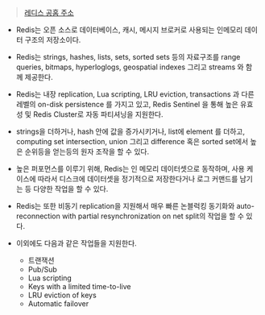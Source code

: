 > [레디스 공홈 주소](https://redis.io/)

- Redis는 오픈 소스로 데이터베이스, 캐시, 메시지 브로커로 사용되는 인메모리 데이터 구조의 저장소이다. 

  

- Redis는 strings, hashes, lists, sets, sorted sets 등의 자료구조를 range queries, bitmaps, hyperloglogs, geospatial indexes 그리고 streams 와 함께 제공한다.

  

- Redis는 내장 replication, Lua scripting, LRU eviction, transactions 과 다른 레벨의 on-disk persistence 를 가지고 있고, Redis Sentinel 을  통해 높은 유효성 및 Redis Cluster로 자동 파티셔닝을 지원한다.

  

- strings을 더하거나, hash 안에 값을 증가시키거나, list에 element 를 더하고, computing set intersection, union 그리고 difference 혹은 sorted set에서 높은 순위등을  얻는등의 원자 조작을 할 수 있다.

  

- 높은 퍼포먼스를 이루기 위해, Redis는 인 메모리 데이터셋으로 동작하며, 사용 케이스에 따라서 디스크에 데이터셋을 정기적으로 저장한다거나 로그 커맨드를 남기는 등 다양한 작업을 할 수 있다.

  

- Redis는 또한 비동기 replication을 지원해서 매우 빠른 논블럭킹 동기화와 auto-reconnection with partial resynchronization on net split의 작업을 할 수 있다.
  

- 이외에도 다음과 같은 작업들을 지원한다.

  - 트랜잭션
  - Pub/Sub
  - Lua scripting
  - Keys with a limited time-to-live
  - LRU eviction of keys
  - Automatic failover


